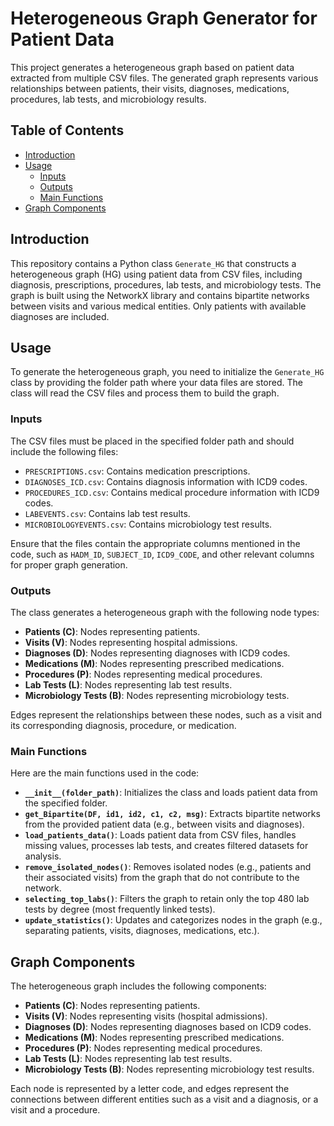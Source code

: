 # Heterogeneous Graph Generator for Patient Data

This project generates a heterogeneous graph based on patient data extracted from multiple CSV files. The generated graph represents various relationships between patients, their visits, diagnoses, medications, procedures, lab tests, and microbiology results.

## Table of Contents

- [Introduction](#introduction)
- [Usage](#usage)
  - [Inputs](#inputs)
  - [Outputs](#outputs)
  - [Main Functions](#main-functions)
- [Graph Components](#graph-components)

## Introduction

This repository contains a Python class `Generate_HG` that constructs a heterogeneous graph (HG) using patient data from CSV files, including diagnosis, prescriptions, procedures, lab tests, and microbiology tests. The graph is built using the NetworkX library and contains bipartite networks between visits and various medical entities. Only patients with available diagnoses are included.

## Usage

To generate the heterogeneous graph, you need to initialize the `Generate_HG` class by providing the folder path where your data files are stored. The class will read the CSV files and process them to build the graph.

### Inputs

The CSV files must be placed in the specified folder path and should include the following files:

- `PRESCRIPTIONS.csv`: Contains medication prescriptions.
- `DIAGNOSES_ICD.csv`: Contains diagnosis information with ICD9 codes.
- `PROCEDURES_ICD.csv`: Contains medical procedure information with ICD9 codes.
- `LABEVENTS.csv`: Contains lab test results.
- `MICROBIOLOGYEVENTS.csv`: Contains microbiology test results.

Ensure that the files contain the appropriate columns mentioned in the code, such as `HADM_ID`, `SUBJECT_ID`, `ICD9_CODE`, and other relevant columns for proper graph generation.

### Outputs

The class generates a heterogeneous graph with the following node types:

- **Patients (C)**: Nodes representing patients.
- **Visits (V)**: Nodes representing hospital admissions.
- **Diagnoses (D)**: Nodes representing diagnoses with ICD9 codes.
- **Medications (M)**: Nodes representing prescribed medications.
- **Procedures (P)**: Nodes representing medical procedures.
- **Lab Tests (L)**: Nodes representing lab test results.
- **Microbiology Tests (B)**: Nodes representing microbiology tests.

Edges represent the relationships between these nodes, such as a visit and its corresponding diagnosis, procedure, or medication.

### Main Functions

Here are the main functions used in the code:

- **`__init__(folder_path)`**: Initializes the class and loads patient data from the specified folder.
- **`get_Bipartite(DF, id1, id2, c1, c2, msg)`**: Extracts bipartite networks from the provided patient data (e.g., between visits and diagnoses).
- **`load_patients_data()`**: Loads patient data from CSV files, handles missing values, processes lab tests, and creates filtered datasets for analysis.
- **`remove_isolated_nodes()`**: Removes isolated nodes (e.g., patients and their associated visits) from the graph that do not contribute to the network.
- **`selecting_top_labs()`**: Filters the graph to retain only the top 480 lab tests by degree (most frequently linked tests).
- **`update_statistics()`**: Updates and categorizes nodes in the graph (e.g., separating patients, visits, diagnoses, medications, etc.).

## Graph Components

The heterogeneous graph includes the following components:

- **Patients (C)**: Nodes representing patients.
- **Visits (V)**: Nodes representing visits (hospital admissions).
- **Diagnoses (D)**: Nodes representing diagnoses based on ICD9 codes.
- **Medications (M)**: Nodes representing prescribed medications.
- **Procedures (P)**: Nodes representing medical procedures.
- **Lab Tests (L)**: Nodes representing lab test results.
- **Microbiology Tests (B)**: Nodes representing microbiology test results.

Each node is represented by a letter code, and edges represent the connections between different entities such as a visit and a diagnosis, or a visit and a procedure.
